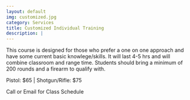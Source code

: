 ```yaml
---
layout: default
img: customized.jpg
category: Services
title: Customized Individual Training
description: |
---
```

This course is designed for those who prefer a one on one approach and have some current basic knowlege/skills. It will last 4-5 hrs and will combine classroom and range time. Students should bring a minimum of 200 rounds and a firearm to qualify with.     
       
Pistol: $65 | Shotgun/Rifle: $75


Call or Email for Class Schedule